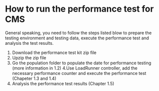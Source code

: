 # How to run the performance test for CMS

General speaking, you need to follow the steps listed blow to prepare the testing environment and testing data, execute the performance test and analysis the test results.

1. Download the performance test kit zip file
2. Upzip the zip file
3. Go the population folder to populate the date for performance testing (more information in 1.2)
4.Use LoadRunner controller, add the necessary performance counter and execute the performance test (Chapeter 1.3 and 1.4)
5. Analysis the  performance test results (Chapter 1.5)
